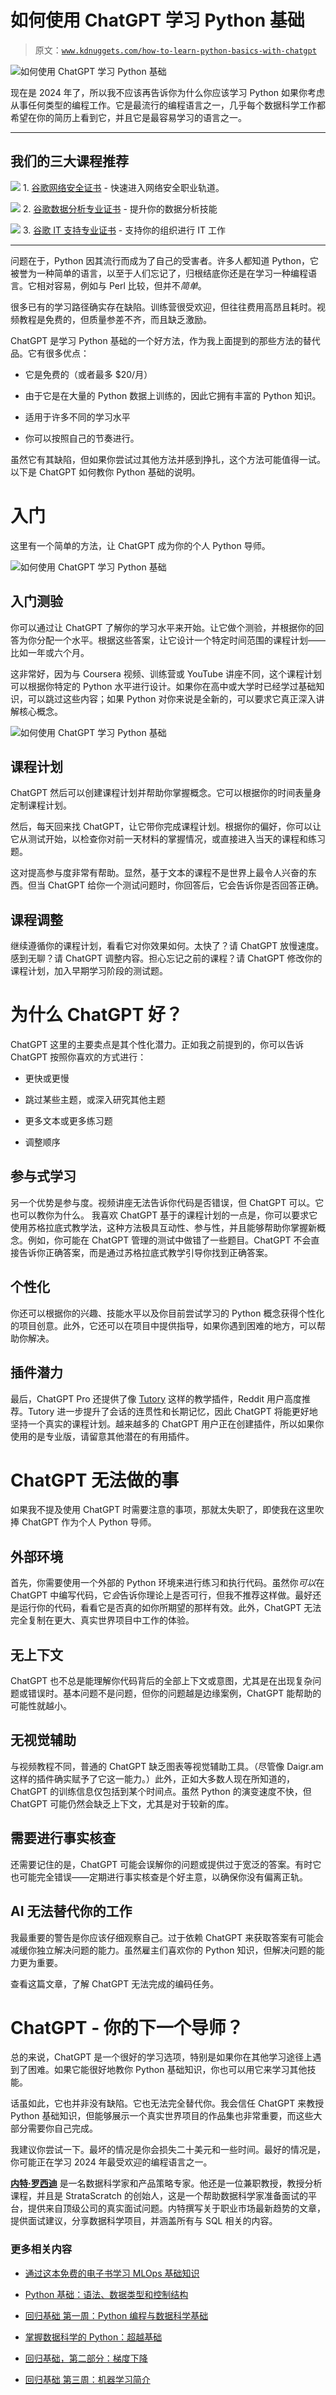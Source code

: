 # 如何使用 ChatGPT 学习 Python 基础

> 原文：[`www.kdnuggets.com/how-to-learn-python-basics-with-chatgpt`](https://www.kdnuggets.com/how-to-learn-python-basics-with-chatgpt)

![如何使用 ChatGPT 学习 Python 基础](img/34b84d0d04967aa282a22a6f499a0c83.png)

现在是 2024 年了，所以我不应该再告诉你为什么你应该学习 Python 如果你考虑从事任何类型的编程工作。它是最流行的编程语言之一，几乎每个数据科学工作都希望在你的简历上看到它，并且它是最容易学习的语言之一。

* * *

## 我们的三大课程推荐

![](img/0244c01ba9267c002ef39d4907e0b8fb.png) 1\. [谷歌网络安全证书](https://www.kdnuggets.com/google-cybersecurity) - 快速进入网络安全职业轨道。

![](img/e225c49c3c91745821c8c0368bf04711.png) 2\. [谷歌数据分析专业证书](https://www.kdnuggets.com/google-data-analytics) - 提升你的数据分析技能

![](img/0244c01ba9267c002ef39d4907e0b8fb.png) 3\. [谷歌 IT 支持专业证书](https://www.kdnuggets.com/google-itsupport) - 支持你的组织进行 IT 工作

* * *

问题在于，Python 因其流行而成为了自己的受害者。许多人都知道 Python，它被誉为一种简单的语言，以至于人们忘记了，归根结底你还是在学习一种编程语言。它相对容易，例如与 Perl 比较，但并不*简单*。

很多已有的学习路径确实存在缺陷。训练营很受欢迎，但往往费用高昂且耗时。视频教程是免费的，但质量参差不齐，而且缺乏激励。

ChatGPT 是学习 Python 基础的一个好方法，作为我上面提到的那些方法的替代品。它有很多优点：

+   它是免费的（或者最多 $20/月）

+   由于它是在大量的 Python 数据上训练的，因此它拥有丰富的 Python 知识。

+   适用于许多不同的学习水平

+   你可以按照自己的节奏进行。

虽然它有其缺陷，但如果你尝试过其他方法并感到挣扎，这个方法可能值得一试。以下是 ChatGPT 如何教你 Python 基础的说明。

# 入门

这里有一个简单的方法，让 ChatGPT 成为你的个人 Python 导师。

![如何使用 ChatGPT 学习 Python 基础](img/81aabc5b4a2c3b84bfc606f9c855e20a.png)

## 入门测验

你可以通过让 ChatGPT 了解你的学习水平来开始。让它做个测验，并根据你的回答为你分配一个水平。根据这些答案，让它设计一个特定时间范围的课程计划——比如一年或六个月。

这非常好，因为与 Coursera 视频、训练营或 YouTube 讲座不同，这个课程计划可以根据你特定的 Python 水平进行设计。如果你在高中或大学时已经学过基础知识，可以跳过这些内容；如果 Python 对你来说是全新的，可以要求它真正深入讲解核心概念。

![如何使用 ChatGPT 学习 Python 基础](img/22b7f5d78fb4041d47593db118ee375c.png)

## 课程计划

ChatGPT 然后可以创建课程计划并帮助你掌握概念。它可以根据你的时间表量身定制课程计划。

然后，每天回来找 ChatGPT，让它带你完成课程计划。根据你的偏好，你可以让它从测试开始，以检查你对前一天材料的掌握情况，或直接进入当天的课程和练习题。

这对提高参与度非常有帮助。显然，基于文本的课程不是世界上最令人兴奋的东西。但当 ChatGPT 给你一个测试问题时，你回答后，它会告诉你是否回答正确。

## 课程调整

继续遵循你的课程计划，看看它对你效果如何。太快了？请 ChatGPT 放慢速度。感到无聊？请 ChatGPT 调整内容。担心忘记之前的课程？请 ChatGPT 修改你的课程计划，加入早期学习阶段的测试题。

# 为什么 ChatGPT 好？

ChatGPT 这里的主要卖点是其个性化潜力。正如我之前提到的，你可以告诉 ChatGPT 按照你喜欢的方式进行：

+   更快或更慢

+   跳过某些主题，或深入研究其他主题

+   更多文本或更多练习题

+   调整顺序

## 参与式学习

另一个优势是参与度。视频讲座无法告诉你代码是否错误，但 ChatGPT 可以。它也可以教你为什么。 我喜欢 ChatGPT 基于的课程计划的一点是，你可以要求它使用苏格拉底式教学法，这种方法极具互动性、参与性，并且能够帮助你掌握新概念。例如，你可能在 ChatGPT 管理的测试中做错了一些题目。ChatGPT 不会直接告诉你正确答案，而是通过苏格拉底式教学引导你找到正确答案。

## 个性化

你还可以根据你的兴趣、技能水平以及你目前尝试学习的 Python 概念获得个性化的项目创意。此外，它还可以在项目中提供指导，如果你遇到困难的地方，可以帮助你解决。

## 插件潜力

最后，ChatGPT Pro 还提供了像 [Tutory](http://tutory.io) 这样的教学插件，Reddit 用户高度推荐。Tutory 进一步提升了会话的连贯性和长期记忆，因此 ChatGPT 将能更好地坚持一个真实的课程计划。越来越多的 ChatGPT 用户正在创建插件，所以如果你使用的是专业版，请留意其他潜在的有用插件。

# ChatGPT 无法做的事

如果我不提及使用 ChatGPT 时需要注意的事项，那就太失职了，即使我在这里吹捧 ChatGPT 作为个人 Python 导师。

## 外部环境

首先，你需要使用一个外部的 Python 环境来进行练习和执行代码。虽然你*可以*在 ChatGPT 中编写代码，它*会*告诉你理论上是否可行，但我不推荐这样做。最好还是运行你的代码，看看它是否真的如你所期望的那样有效。此外，ChatGPT 无法完全复制在更大、真实世界项目中工作的体验。

## 无上下文

ChatGPT 也不总是能理解你代码背后的全部上下文或意图，尤其是在出现复杂问题或错误时。基本问题不是问题，但你的问题越是边缘案例，ChatGPT 能帮助的可能性就越小。

## 无视觉辅助

与视频教程不同，普通的 ChatGPT 缺乏图表等视觉辅助工具。（尽管像 Daigr.am 这样的插件确实赋予了它这一能力。）此外，正如大多数人现在所知道的，ChatGPT 的训练信息仅包括到某个时间点。虽然 Python 的演变速度不快，但 ChatGPT 可能仍然会缺乏上下文，尤其是对于较新的库。

## 需要进行事实核查

还需要记住的是，ChatGPT 可能会误解你的问题或提供过于宽泛的答案。有时它也可能完全错误——定期进行事实核查是个好主意，以确保你没有偏离正轨。

## AI 无法替代你的工作

我最重要的警告是你应该仔细观察自己。过于依赖 ChatGPT 来获取答案有可能会减缓你独立解决问题的能力。虽然雇主们喜欢你的 Python 知识，但解决问题的能力更为重要。

查看这篇文章，了解 ChatGPT 无法完成的编码任务。

# ChatGPT - 你的下一个导师？

总的来说，ChatGPT 是一个很好的学习选项，特别是如果你在其他学习途径上遇到了困难。如果它能很好地教你 Python 基础知识，你也可以用它来学习其他技能。

话虽如此，它也并非没有缺陷。它也无法完全替代你。我会信任 ChatGPT 来教授 Python 基础知识，但能够展示一个真实世界项目的作品集也非常重要，而这些大部分需要你自己完成。

我建议你尝试一下。最坏的情况是你会损失二十美元和一些时间。最好的情况是，你可能正在学习 2024 年最受欢迎的编程语言之一。

[](https://twitter.com/StrataScratch)****[内特·罗西迪](https://twitter.com/StrataScratch)**** 是一名数据科学家和产品策略专家。他还是一位兼职教授，教授分析课程，并且是 StrataScratch 的创始人，这是一个帮助数据科学家准备面试的平台，提供来自顶级公司的真实面试问题。内特撰写关于职业市场最新趋势的文章，提供面试建议，分享数据科学项目，并涵盖所有与 SQL 相关的内容。

### 更多相关内容

+   [通过这本免费的电子书学习 MLOps 基础知识](https://www.kdnuggets.com/2023/08/learn-mlops-basics-free-ebook.html)

+   [Python 基础：语法、数据类型和控制结构](https://www.kdnuggets.com/python-basics-syntax-data-types-and-control-structures)

+   [回归基础 第一周：Python 编程与数据科学基础](https://www.kdnuggets.com/back-to-basics-week-1-python-programming-data-science-foundations)

+   [掌握数据科学的 Python：超越基础](https://www.kdnuggets.com/mastering-python-for-data-science-beyond-the-basics)

+   [回归基础，第二部分：梯度下降](https://www.kdnuggets.com/2023/03/back-basics-part-dos-gradient-descent.html)

+   [回归基础 第三周：机器学习简介](https://www.kdnuggets.com/back-to-basics-week-3-introduction-to-machine-learning)
